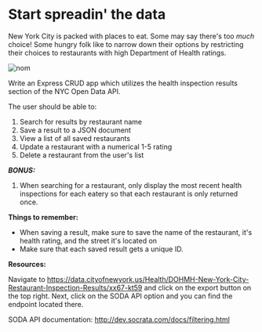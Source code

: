 # Start spreadin' the data

New York City is packed with places to eat. Some may say there's
too *much* choice! Some hungry folk like to narrow down their options by
restricting their choices to restaurants with high Department of Health
ratings.

![nom](http://media.giphy.com/media/oTIhwpk2Q6XrW/giphy.gif)

Write an Express CRUD app which utilizes the health inspection results section of the NYC Open Data API.

The user should be able to:

1. Search for results by restaurant name
2. Save a result to a JSON document
3. View a list of all saved restaurants
4. Update a restaurant with a numerical 1-5 rating
5. Delete a restaurant from the user's list

***BONUS:***

1. When searching for a restaurant, only display the most recent health inspections for each eatery so that each restaurant is only returned once.

**Things to remember:**

* When saving a result, make sure to save the name of the restaurant, it's health rating, and the street it's located on
* Make sure that each saved result gets a unique ID.

**Resources:**

Navigate to https://data.cityofnewyork.us/Health/DOHMH-New-York-City-Restaurant-Inspection-Results/xx67-kt59 and click on the export button on the top right. Next, click on the SODA API option and you can find the endpoint located there.

SODA API documentation:
http://dev.socrata.com/docs/filtering.html
